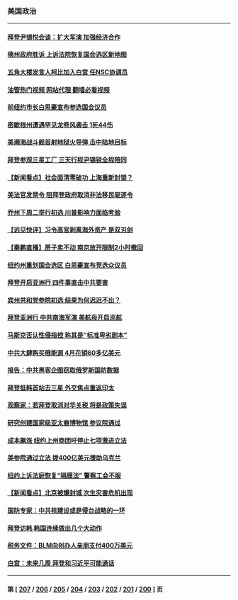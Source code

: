### 美国政治
---
#### [拜登尹锡悦会谈：扩大军演 加强经济合作](../../pages/ncid1078159/n13742175.md?05220045) 
#### [佛州政府胜诉 上诉法院恢复国会选区新地图](../../pages/ncid1078159/n13742082.md?05220045) 
#### [五角大楼发言人柯比加入白宫 任NSC协调员](../../pages/ncid1078159/n13742052.md?05220045) 
#### [油管热门视频 网站代理 翻墙必看视频](http://209.222.30.114:81/youtube.html?05220045)
#### [前纽约市长白思豪宣布参选国会议员](../../pages/ncid1078159/n13742025.md?05220045) 
#### [密歇根州遭遇罕见龙卷风袭击 1死44伤](../../pages/ncid1078159/n13742000.md?05220045) 
#### [美濒海战斗舰首射地狱火导弹 击中陆地目标](../../pages/ncid1078159/n13741853.md?05220045) 
#### [拜登参观三星工厂 三天行程尹锡锐全程陪同](../../pages/ncid1078159/n13741945.md?05220045) 
#### [【新闻看点】社会面清零破功 上海重新封锁？](../../pages/ncid1078159/n13741869.md?05220045) 
#### [美法官发禁令 阻拜登政府取消非法移民驱逐令](../../pages/ncid1078159/n13741850.md?05220045) 
#### [乔州下周二举行初选 川普影响力面临考验](../../pages/ncid1078159/n13741800.md?05220045) 
#### [【远见快评】习令高官剥离海外资产 是双刃剑](../../pages/ncid1078159/n13741866.md?05220045) 
#### [【秦鹏直播】房子卖不动 南京放开限制2小时撤回](../../pages/ncid1078159/n13741862.md?05220045) 
#### [纽约州重划国会选区 白思豪宣布竞选众议员](../../pages/ncid1078159/n13741789.md?05220045) 
#### [拜登开启亚洲行 四件事直击中共要害](../../pages/ncid1078159/n13741755.md?05220045) 
#### [宾州共和党参院初选 结果为何迟迟不出？](../../pages/ncid1078159/n13741696.md?05220045) 
#### [拜登亚洲行 中共南海军演 美航母开启巡航](../../pages/ncid1078159/n13741761.md?05220045) 
#### [马斯克否认性侵指控 称其是“标准卑劣剧本”](../../pages/ncid1078159/n13741699.md?05220045) 
#### [中共大肆购买俄能源 4月花销60多亿美元](../../pages/ncid1078159/n13741698.md?05220045) 
#### [报告：中共黑客企图窃取俄罗斯国防数据](../../pages/ncid1078159/n13741568.md?05220045) 
#### [拜登抵韩首站去三星 外交焦点重返印太](../../pages/ncid1078159/n13741591.md?05220045) 
#### [观察家：若拜登取消对华关税 将是政策失误](../../pages/ncid1078159/n13741274.md?05220045) 
#### [研究创建国家级亚太裔博物馆 参议院通过](../../pages/ncid1078159/n13741348.md?05220045) 
#### [成本飙涨 纽约上州商团吁停止七项激进立法](../../pages/ncid1078159/n13741314.md?05220045) 
#### [美参院通过立法 拨400亿美元援助乌克兰](../../pages/ncid1078159/n13741222.md?05220045) 
#### [纽约上诉法庭恢复“隔膜法” 警察工会不服](../../pages/ncid1078159/n13741334.md?05220045) 
#### [【新闻看点】北京被爆封城 次生灾害危机出现](../../pages/ncid1078159/n13741098.md?05220045) 
#### [国防专家：中共核建设或是侵台战略的一环](../../pages/ncid1078159/n13741297.md?05220045) 
#### [拜登访韩 韩国连续做出几个大动作](../../pages/ncid1078159/n13741304.md?05220045) 
#### [税务文件：BLM向创办人亲朋支付400万美元](../../pages/ncid1078159/n13741108.md?05220045) 
#### [白宫：未来几周 拜登和习近平可能通话](../../pages/ncid1078159/n13741150.md?05220045) 

---
#### 第 [ [207](./207.md?05220045) / [206](./206.md?05220045) / [205](./205.md?05220045) / [204](./204.md?05220045) / [203](./203.md?05220045) / [202](./202.md?05220045) / [201](./201.md?05220045) / [200](./200.md?05220045) ] 页
